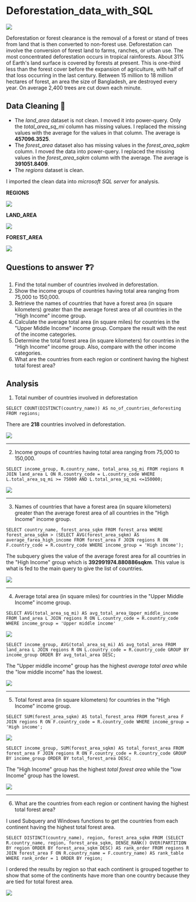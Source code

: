 # Deforestation_data_with_SQL

![](deforestation.jfif)

Deforestation or forest clearance is the removal of a forest or stand of trees from land that is then converted to non-forest use. Deforestation can involve the conversion of forest land to farms, ranches, or urban use. The most concentrated deforestation occurs in tropical rainforests. About 31% of Earth's land surface is covered by forests at present. This is one-third less than the forest cover before the expansion of agriculture, with half of that loss occurring in the last century. Between 15 million to 18 million hectares of forest, an area the size of Bangladesh, are destroyed every year. On average 2,400 trees are cut down each minute.

## Data Cleaning 🧹

- The _land_area_ dataset is not clean. I moved it into power-query. Only the _total_area_sq_mi_ column has missing values. I replaced the missing values with the average for the values in that column. The average is **457096.3525**.
- The _forest_area_ dataset also has missing values in the _forest_area_sqkm_ column. I moved the data into power-query. I replaced the missing values in the _forest_area_sqkm_ column with the average. The average is **391051.8409**.
- The _regions_ dataset is clean.

I imported the clean data into _microsoft SQL server_ for analysis.

**REGIONS**

![](regions.png)

**LAND_AREA**

![](land_area.png)

**FOREST_AREA**

![](forest_area.png)

## Questions to answer ❓❔
1. Find the total number of countries involved in deforestation.
2. Show the income groups of countries having total area ranging from 75,000 to 150,000.
3. Retrieve the names of countries that have a forest area (in square kilometers) greater than the average forest area of all countries in the "High Income" income group.
4. Calculate the average total area (in square miles) for countries in the "Upper Middle Income" income group. Compare the result with the rest of the income categories.
5. Determine the total forest area (in square kilometers) for countries in the "High Income" income group. Also, compare with the other income categories.
6. What are the countries from each region or continent having the highest total forest area?

## Analysis
1. Total number of countries involved in deforestation

`SELECT COUNT(DISTINCT(country_name)) AS no_of_countries_deforesting FROM regions;` 

There are **218** countries involved in deforestation.

  ![](Q1.png)

  ---
  2. Income groups of countries having total area ranging from 75,000 to 150,000.

`SELECT income_group, R.country_name, total_area_sq_mi FROM regions R JOIN land_area L ON R.country_code = L.country_code
WHERE L.total_area_sq_mi >= 75000 AND L.total_area_sq_mi <=150000;`

![](Q2.png)

---
3. Names of countries that have a forest area (in square kilometers) greater than the average forest area of all countries in the "High Income" income group.

`SELECT country_name, forest_area_sqkm FROM forest_area WHERE forest_area_sqkm >
(SELECT AVG(forest_area_sqkm) AS average_farea_high_income FROM forest_area F JOIN regions R ON F.country_code = R.country_code
WHERE income_group = 'High income');`

The subquery gives the value of the average forest area for all countries in the "High Income" group which is **392991974.880886sqkm**. This value is what is fed to the main query to give the list of countries.

![](Q3.png)

---
4. Average total area (in square miles) for countries in the "Upper Middle Income" income group.

`SELECT AVG(total_area_sq_mi) AS avg_total_area_Upper_middle_income FROM land_area L JOIN regions R ON L.country_code = R.country_code
WHERE income_group = 'Upper middle income'`

![](Q4A.png)

`SELECT income_group, AVG(total_area_sq_mi) AS avg_total_area FROM land_area L JOIN regions R ON L.country_code = R.country_code
GROUP BY income_group
ORDER BY avg_total_area DESC;`

The "Upper middle income" group has the highest _average total area_ while the "low middle income" has the lowest.

![](Q4B.png)

---
5. Total forest area (in square kilometers) for countries in the "High Income" income group.

`SELECT SUM(forest_area_sqkm) AS total_forest_area FROM forest_area F JOIN regions R ON F.country_code = R.country_code
WHERE income_group = 'High income';`

![](Q5A.png)

`SELECT income_group, SUM(forest_area_sqkm) AS total_forest_area FROM forest_area F JOIN regions R ON F.country_code = R.country_code
GROUP BY income_group
ORDER BY total_forest_area DESC;`

The "High Income" group has the highest _total forest area_ while the "low Income" group has the lowest.

![](Q5B.png)

---
6. What are the countries from each region or continent having the highest total forest area?

I used Subquery and Windows functions to get the countries from each continent having the highest total forest area.

`SELECT DISTINCT(country_name), region, forest_area_sqkm FROM
(SELECT R.country_name, region, forest_area_sqkm, DENSE_RANK() OVER(PARTITION BY region ORDER BY forest_area_sqkm DESC) AS rank_order
FROM regions R JOIN forest_area F ON R.country_name = F.country_name)
AS rank_table WHERE rank_order = 1
ORDER BY region;`

I ordered the results by region so that each continent is grouped together to show that some of the continents have more than one country because they are tied for total forest area.

![](Q6.png)
